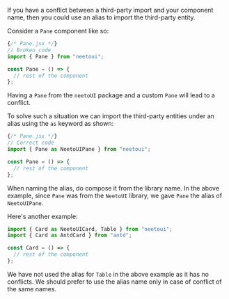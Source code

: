 If you have a conflict between a third-party import and your component name, then you could use an alias to import the third-party entity.

Consider a `Pane` component like so:

```jsx
{/* Pane.jsx */}
// Broken code
import { Pane } from "neetoui";

const Pane = () => {
  // rest of the component
};
```

Having a `Pane` from the `neetoUI` package and a custom `Pane` will lead to a conflict.

To solve such a situation we can import the third-party entities under an alias using the `as` keyword as shown:

```jsx
{/* Pane.jsx */}
// Correct code
import { Pane as NeetoUIPane } from "neetoui";

const Pane = () => {
  // rest of the component
};
```

When naming the alias, do compose it from the library name. In the above example, since `Pane` was from the `NeetoUI` library, we gave `Pane` the alias of `NeetoUIPane`.

Here's another example:

```jsx
import { Card as NeetoUICard, Table } from "neetoui";
import { Card as AntdCard } from "antd";

const Card = () => {
  // rest of the component
};
```

We have not used the alias for `Table` in the above example as it has no conflicts. We should prefer to use the alias name only in case of conflict of the same names.

